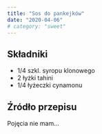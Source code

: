 ```yaml
---
title: "Sos do pankejków"
date: "2020-04-06"
# category: "sweet"
---
```


## Składniki

- 1/4 szkl. syropu klonowego
- 2 łyżki tahini
- 1/4 łyżeczki cynamonu

## Źródło przepisu

Pojęcia nie mam...

